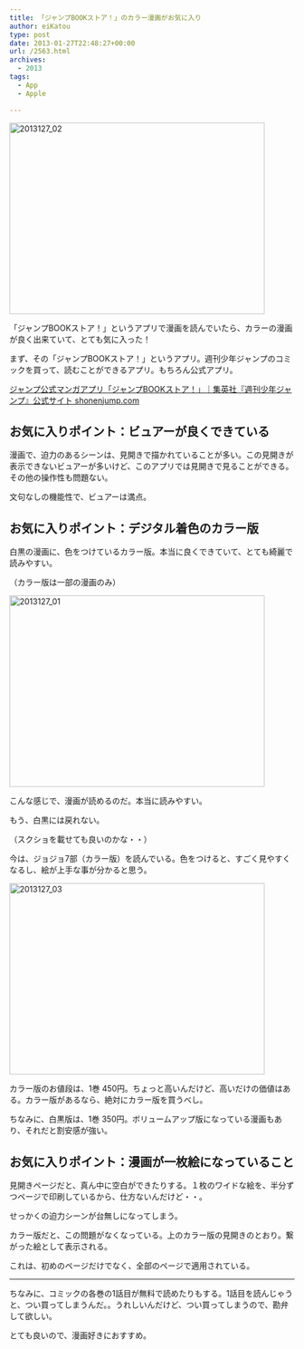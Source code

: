 ```yaml
---
title: 「ジャンプBOOKストア！」のカラー漫画がお気に入り
author: eiKatou
type: post
date: 2013-01-27T22:48:27+00:00
url: /2563.html
archives:
  - 2013
tags:
  - App
  - Apple

---
```

<img src="/uploads/2013/01/2013127_02.jpg" alt="2013127_02" width="451" height="338" class="alignnone size-full wp-image-2565" srcset="/uploads/2013/01/2013127_02.jpg 451w, /blog/uploads/2013/01/2013127_02-300x224.jpg 300w" sizes="(max-width: 451px) 100vw, 451px" />
  
「ジャンプBOOKストア！」というアプリで漫画を読んでいたら、カラーの漫画が良く出来ていて、とても気に入った！

まず、その「ジャンプBOOKストア！」というアプリ。週刊少年ジャンプのコミックを買って、読むことができるアプリ。もちろん公式アプリ。
  
[ジャンプ公式マンガアプリ「ジャンプBOOKストア！」｜集英社『週刊少年ジャンプ』公式サイト shonenjump.com][1]

<!--more-->

## お気に入りポイント：ビュアーが良くできている

漫画で、迫力のあるシーンは、見開きで描かれていることが多い。この見開きが表示できないビュアーが多いけど、このアプリでは見開きで見ることができる。その他の操作性も問題ない。

文句なしの機能性で、ビュアーは満点。

## お気に入りポイント：デジタル着色のカラー版

白黒の漫画に、色をつけているカラー版。本当に良くできていて、とても綺麗で読みやすい。
  
（カラー版は一部の漫画のみ）

<img src="/uploads/2013/01/2013127_01.jpg" alt="2013127_01" width="451" height="338" class="alignnone size-full wp-image-2564" srcset="/uploads/2013/01/2013127_01.jpg 451w, /blog/uploads/2013/01/2013127_01-300x224.jpg 300w" sizes="(max-width: 451px) 100vw, 451px" />
  
こんな感じで、漫画が読めるのだ。本当に読みやすい。
  
もう、白黒には戻れない。
  
（スクショを載せても良いのかな・・）

今は、ジョジョ7部（カラー版）を読んでいる。色をつけると、すごく見やすくなるし、絵が上手な事が分かると思う。

<img src="/uploads/2013/01/2013127_03.jpg" alt="2013127_03" width="451" height="338" class="alignnone size-full wp-image-2566" srcset="/uploads/2013/01/2013127_03.jpg 451w, /blog/uploads/2013/01/2013127_03-300x224.jpg 300w" sizes="(max-width: 451px) 100vw, 451px" />
  
カラー版のお値段は、1巻 450円。ちょっと高いんだけど、高いだけの価値はある。カラー版があるなら、絶対にカラー版を買うべし。

ちなみに、白黒版は、1巻 350円。ボリュームアップ版になっている漫画もあり、それだと割安感が強い。

## お気に入りポイント：漫画が一枚絵になっていること

見開きページだと、真ん中に空白ができたりする。１枚のワイドな絵を、半分ずつページで印刷しているから、仕方ないんだけど・・。
  
せっかくの迫力シーンが台無しになってしまう。

カラー版だと、この問題がなくなっている。上のカラー版の見開きのとおり。繋がった絵として表示される。

これは、初めのページだけでなく、全部のページで適用されている。

* * *

ちなみに、コミックの各巻の1話目が無料で読めたりもする。1話目を読んじゃうと、つい買ってしまうんだ。。うれしいんだけど、つい買ってしまうので、勘弁して欲しい。 

とても良いので、漫画好きにおすすめ。

 [1]: http://www.shonenjump.com/j/sp_jumpbookstore/
